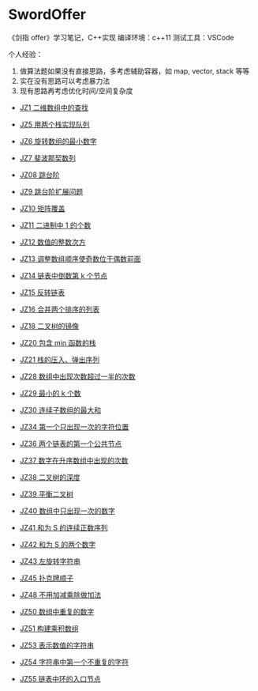 # SwordOffer

《剑指 offer》学习笔记，C++实现
编译环境：c++11
测试工具：VSCode

个人经验：

1. 做算法题如果没有直接思路，多考虑辅助容器，如 map, vector, stack 等等
2. 实在没有思路可以考虑暴力法
3. 现有思路再考虑优化时间/空间复杂度

- [JZ1 二维数组中的查找](./JZ1二维数组中的查找/find_from_array.cpp)
- [JZ5 用两个栈实现队列](./JZ5用两个栈实现队列/stack.cpp)
- [JZ6 旋转数组的最小数字](./JZ6旋转数组的最小数字/min_array.cpp)
- [JZ7 斐波那契数列](./JZ7斐波那契数列/fibonacci.cpp)
- [JZ08 跳台阶](./JZ08跳台阶/jump_float.cpp)
- [JZ9 跳台阶扩展问题](./JZ9跳台阶扩展问题/jump_float_II.cpp)
- [JZ10 矩阵覆盖](./JZ10矩阵覆盖/rect_cover.cpp)
- [JZ11 二进制中 1 的个数](./JZ11二进制中1的个数/number_of_1.cpp)
- [JZ12 数值的整数次方](./JZ12数值的整数次方/power.cpp)
- [JZ13 调整数组顺序使奇数位于偶数前面](JZ13调整数组顺序使奇数位于偶数前面/reorder_array.cpp)
- [JZ14 链表中倒数第 k 个节点](./JZ14链表中倒数第k个节点/find_k_from_tial.cpp)
- [JZ15 反转链表](./JZ15反转链表/reverse_list_node.cpp)
- [JZ16 合并两个排序的列表](./JZ16合并两个排序的列表/merge_list.cpp)
- [JZ18 二叉树的镜像](./JZ18二叉树的镜像/mirror_tree_node.cpp)
- [JZ20 包含 min 函数的栈](./JZ20包含min函数的栈/min.cpp)
- [JZ21 栈的压入、弹出序列](./JZ21栈的压入、弹出序列/is_pop_order.cpp)
- [JZ28 数组中出现次数超过一半的次数](./JZ28数组中出现次数超过一半的次数/more_than_half_num.cpp)
- [JZ29 最小的 k 个数](./JZ29最小的k个数/least_numbers.cpp)
- [JZ30 连续子数组的最大和](./JZ30连续子数组的最大和/find_greatest_sum.cpp)
- [JZ34 第一个只出现一次的字符位置](./JZ34第一个只出现一次的字符位置/find_first_char.cpp)
- [JZ36 两个链表的第一个公共节点](./JZ36两个链表的第一个公共节点/find_common_node.cpp)
- [JZ37 数字在升序数组中出现的次数](./JZ37数字在升序数组中出现的次数/get_number_of_k.cpp)
- [JZ38 二叉树的深度](./JZ38二叉树的深度/tree_depth.cpp)
- [JZ39 平衡二叉树](./JZ39平衡二叉树/is_balanced_tree.cpp)
- [JZ40 数组中只出现一次的数字](./JZ40数组中只出现一次的数字/find_once_num.cpp)
- [JZ41 和为 S 的连续正数序列](./JZ41和为S的连续正数序列/find_continuous_sequence.cpp)
- [JZ42 和为 S 的两个数字](./JZ42和为S的两个数字/find_num_with_sum.cpp)

- [JZ43 左旋转字符串](./JZ43左旋转字符串/left_rotate_string.cpp)
- [JZ45 扑克牌顺子](./JZ45扑克牌顺子/is_continuous.cpp)
- [JZ48 不用加减乘除做加法](./JZ48不用加减乘除做加法/add.cpp)
- [JZ50 数组中重复的数字](./JZ50数组中重复的数字/duplicate.cpp)
- [JZ51 构建乘积数组](./JZ51构建乘积数组/multiply.cpp)
- [JZ53 表示数值的字符串](./JZ53表示数值的字符串/is_numeric.cpp)
- [JZ54 字符串中第一个不重复的字符](./JZ54字符串中第一个不重复的字符/first_unrepeat_char.cpp)
- [JZ55 链表中环的入口节点](./JZ55链表中环的入口节点/entrance_node_of_circle.cpp)
